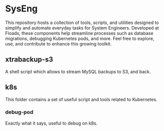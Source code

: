 # SysEng

This repository hosts a collection of tools, scripts, and utilities designed to simplify and automate everyday tasks for System Engineers. Developed at Floads, these components help streamline processes such as database migrations, debugging Kubernetes pods, and more. Feel free to explore, use, and contribute to enhance this growing toolkit.

## xtrabackup-s3

A shell script which allows to stream MySQL backups to S3, and back.

## k8s

This folder contains a set of useful script and tools related to Kubernetes.

### debug-pod

Exactly what it says, useful to debug on k8s.
